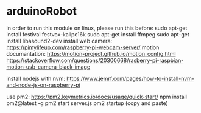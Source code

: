 # arduinoRobot
in order to run this module on linux, please run this before:
sudo apt-get install festival festvox-kallpc16k
sudo apt-get install ffmpeg
sudo apt-get install libasound2-dev
install web camera:
https://pimylifeup.com/raspberry-pi-webcam-server/
motion documantation: https://motion-project.github.io/motion_config.html
https://stackoverflow.com/questions/20300668/rasberry-pi-raspbian-motion-usb-camera-black-image



install nodejs with nvm: https://www.jemrf.com/pages/how-to-install-nvm-and-node-js-on-raspberry-pi

use pm2: https://pm2.keymetrics.io/docs/usage/quick-start/
npm install pm2@latest -g
pm2 start server.js
pm2 startup (copy and paste)